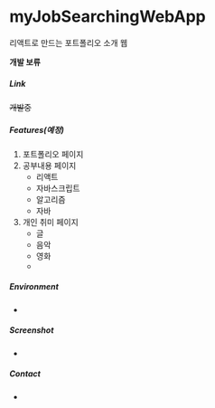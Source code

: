 # myJobSearchingWebApp

리액트로 만드는 포트폴리오 소개 웹

**개발 보류**



##### Link

~~개발중~~



##### Features(예정)

1. 포트폴리오 페이지
2. 공부내용 페이지
   - 리액트
   - 자바스크립트
   - 알고리즘
   - 자바
3. 개인 취미 페이지
   - 글
   - 음악
   - 영화
   - 



##### Environment

- 



##### Screenshot

- 



##### Contact

- 

